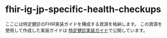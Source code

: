 # fhir-ig-jp-specific-health-checkups
ここには特定健診のFHIR実装ガイドを構成する資源を格納します。
この資源を使用して作成した実装ガイドは [特定健診実装ガイド](https://igs.healthdataworks.net/jp-specific-health-checkups/index.html)で公開しています。

